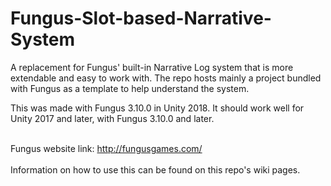 # Fungus-Slot-based-Narrative-System
A replacement for Fungus' built-in Narrative Log system that is more extendable and easy to work with. The repo hosts mainly a project bundled with Fungus as a template to help understand the system.<br/>

This was made with Fungus 3.10.0 in Unity 2018. It should work well for Unity 2017 and later, with Fungus 3.10.0 and later.<br/><br/>

Fungus website link: http://fungusgames.com/ <br/> <br/>
Information on how to use this can be found on this repo's wiki pages.

